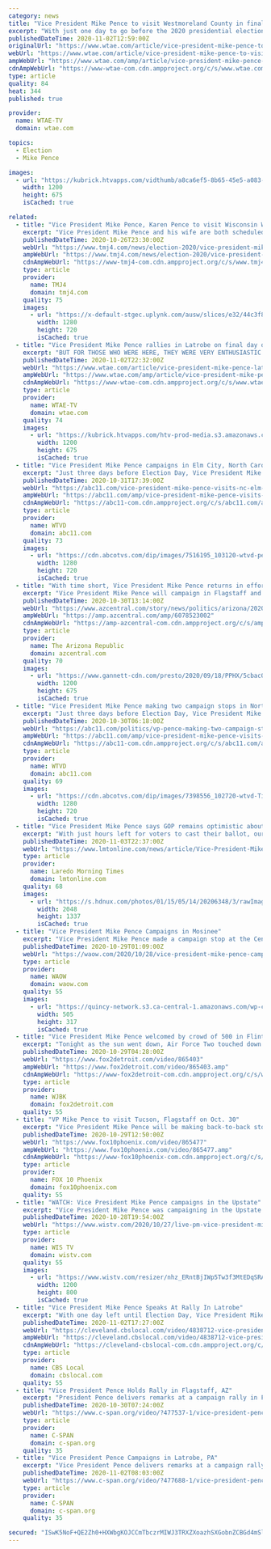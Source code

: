 ```yaml
---
category: news
title: "Vice President Mike Pence to visit Westmoreland County in final day before election"
excerpt: "With just one day to go before the 2020 presidential election, Vice President Mike Pence will appear on behalf of President Donald Trump’s reelection campaign in Westmoreland County. Pence will speak at a “Make America Great Again” rally in Latrobe on Monday morning."
publishedDateTime: 2020-11-02T12:59:00Z
originalUrl: "https://www.wtae.com/article/vice-president-mike-pence-to-visit-westmoreland-county-in-final-day-before-election/34547220"
webUrl: "https://www.wtae.com/article/vice-president-mike-pence-to-visit-westmoreland-county-in-final-day-before-election/34547220"
ampWebUrl: "https://www.wtae.com/amp/article/vice-president-mike-pence-to-visit-westmoreland-county-in-final-day-before-election/34547220"
cdnAmpWebUrl: "https://www-wtae-com.cdn.ampproject.org/c/s/www.wtae.com/amp/article/vice-president-mike-pence-to-visit-westmoreland-county-in-final-day-before-election/34547220"
type: article
quality: 84
heat: 344
published: true

provider:
  name: WTAE-TV
  domain: wtae.com

topics:
  - Election
  - Mike Pence

images:
  - url: "https://kubrick.htvapps.com/vidthumb/a8ca6ef5-8b65-45e5-a083-461eccaede15/a8ca6ef5-8b65-45e5-a083-461eccaede15_image.jpg?crop=1xw:1.0xh;center,top&resize=1200:*"
    width: 1200
    height: 675
    isCached: true

related:
  - title: "Vice President Mike Pence, Karen Pence to visit Wisconsin Wednesday"
    excerpt: "Vice President Mike Pence and his wife are both scheduled to attend Make America Great Again events in Wisconsin on Wednesday."
    publishedDateTime: 2020-10-26T23:30:00Z
    webUrl: "https://www.tmj4.com/news/election-2020/vice-president-mike-pence-karen-pence-to-visit-wisconsin-wednesday"
    ampWebUrl: "https://www.tmj4.com/news/election-2020/vice-president-mike-pence-karen-pence-to-visit-wisconsin-wednesday?_amp=true"
    cdnAmpWebUrl: "https://www-tmj4-com.cdn.ampproject.org/c/s/www.tmj4.com/news/election-2020/vice-president-mike-pence-karen-pence-to-visit-wisconsin-wednesday?_amp=true"
    type: article
    provider:
      name: TMJ4
      domain: tmj4.com
    quality: 75
    images:
      - url: "https://x-default-stgec.uplynk.com/ausw/slices/e32/44c3f81cadf84cf5a6f4e6d100388208/e32e24c517664385b1d3016243a4692c/poster_f74d996ec7964fcea32a4bd34c3826d4.jpg"
        width: 1280
        height: 720
        isCached: true
  - title: "Vice President Mike Pence rallies in Latrobe on final day of campaigning"
    excerpt: "BUT FOR THOSE WHO WERE HERE, THEY WERE VERY ENTHUSIASTIC. CHANTS OF \"FOUR MORE YEARS \" AND \"USA\" FILLING THE AIR DURING VICE PRESIDENT MIKE PENCE’S VISIT TO LATROBE. THE VICE PRESIDENT, INTRODUCED BY HIS WIFE, KAREN PENCE, ADDRESSING THE CROWD OF A ..."
    publishedDateTime: 2020-11-02T22:32:00Z
    webUrl: "https://www.wtae.com/article/vice-president-mike-pence-latrobe-erie-pennsylvania-rallies-monday/34540406"
    ampWebUrl: "https://www.wtae.com/amp/article/vice-president-mike-pence-latrobe-erie-pennsylvania-rallies-monday/34540406"
    cdnAmpWebUrl: "https://www-wtae-com.cdn.ampproject.org/c/s/www.wtae.com/amp/article/vice-president-mike-pence-latrobe-erie-pennsylvania-rallies-monday/34540406"
    type: article
    provider:
      name: WTAE-TV
      domain: wtae.com
    quality: 74
    images:
      - url: "https://kubrick.htvapps.com/htv-prod-media.s3.amazonaws.com/images/pence-1604359887.jpg?crop=1.00xw:1.00xh;0,0&resize=1200:*"
        width: 1200
        height: 675
        isCached: true
  - title: "Vice President Mike Pence campaigns in Elm City, North Carolina on Saturday"
    excerpt: "Just three days before Election Day, Vice President Mike Pence will be returning to North Carolina on Saturday to make two campaign stops."
    publishedDateTime: 2020-10-31T17:39:00Z
    webUrl: "https://abc11.com/vice-president-mike-pence-visits-nc-elm-city-elizabeth/7513466/"
    ampWebUrl: "https://abc11.com/amp/vice-president-mike-pence-visits-nc-elm-city-elizabeth/7513466/"
    cdnAmpWebUrl: "https://abc11-com.cdn.ampproject.org/c/s/abc11.com/amp/vice-president-mike-pence-visits-nc-elm-city-elizabeth/7513466/"
    type: article
    provider:
      name: WTVD
      domain: abc11.com
    quality: 73
    images:
      - url: "https://cdn.abcotvs.com/dip/images/7516195_103120-wtvd-pence-open-vid.jpg"
        width: 1280
        height: 720
        isCached: true
  - title: "With time short, Vice President Mike Pence returns in effort to keep Arizona red"
    excerpt: "Vice President Mike Pence will campaign in Flagstaff and Tucson as the presidential race in battleground Arizona goes down to the wire."
    publishedDateTime: 2020-10-30T13:14:00Z
    webUrl: "https://www.azcentral.com/story/news/politics/arizona/2020/10/30/vice-president-mike-pence-returns-effort-keep-arizona-red-flagstaff-tucson/6078523002/"
    ampWebUrl: "https://amp.azcentral.com/amp/6078523002"
    cdnAmpWebUrl: "https://amp-azcentral-com.cdn.ampproject.org/c/s/amp.azcentral.com/amp/6078523002"
    type: article
    provider:
      name: The Arizona Republic
      domain: azcentral.com
    quality: 70
    images:
      - url: "https://www.gannett-cdn.com/presto/2020/09/18/PPHX/5cbac090-c7c3-42b7-8e2b-f793e103cf42-DW1_2733.JPG?auto=webp&crop=3523,1982,x0,y0&format=pjpg&width=1200"
        width: 1200
        height: 675
        isCached: true
  - title: "Vice President Mike Pence making two campaign stops in North Carolina this weekend"
    excerpt: "Just three days before Election Day, Vice President Mike Pence will be returning to North Carolina on Saturday to make two campaign stops."
    publishedDateTime: 2020-10-30T06:18:00Z
    webUrl: "https://abc11.com/politics/vp-pence-making-two-campaign-stops-in-north-carolina-this-weekend/7463634/"
    ampWebUrl: "https://abc11.com/amp/vice-president-mike-pence-visits-nc-elm-city-elizabeth/7463634/"
    cdnAmpWebUrl: "https://abc11-com.cdn.ampproject.org/c/s/abc11.com/amp/vice-president-mike-pence-visits-nc-elm-city-elizabeth/7463634/"
    type: article
    provider:
      name: WTVD
      domain: abc11.com
    quality: 69
    images:
      - url: "https://cdn.abcotvs.com/dip/images/7398556_102720-wtvd-Tim-5pm-Pence-in-Greensboro-vid.jpg"
        width: 1280
        height: 720
        isCached: true
  - title: "Vice President Mike Pence says GOP remains optimistic about reelection bid"
    excerpt: "With just hours left for voters to cast their ballot, our sister station WXII in North Carolina did a one-on-one interview with Vice President Mike Pence and former South Bend, Indiana, mayor and former Democratic presidential candidate Pete Buttigieg."
    publishedDateTime: 2020-11-03T22:37:00Z
    webUrl: "https://www.lmtonline.com/news/article/Vice-President-Mike-Pence-says-GOP-remains-15698647.php"
    type: article
    provider:
      name: Laredo Morning Times
      domain: lmtonline.com
    quality: 68
    images:
      - url: "https://s.hdnux.com/photos/01/15/05/14/20206348/3/rawImage.jpg"
        width: 2048
        height: 1337
        isCached: true
  - title: "Vice President Mike Pence Campaigns in Mosinee"
    excerpt: "Vice President Mike Pence made a campaign stop at the Central Airport in Mosinee on Wednesday. The stop is just one of several in Badger State for the Trump administration this week alone. About 150 people attended the rally."
    publishedDateTime: 2020-10-29T01:09:00Z
    webUrl: "https://waow.com/2020/10/28/vice-president-mike-pence-campaigns-in-mosinee/"
    type: article
    provider:
      name: WAOW
      domain: waow.com
    quality: 55
    images:
      - url: "https://quincy-network.s3.ca-central-1.amazonaws.com/wp-content/uploads/sites/9/2020/10/pence.jpg"
        width: 505
        height: 317
        isCached: true
  - title: "Vice President Mike Pence welcomed by crowd of 500 in Flint"
    excerpt: "Tonight as the sun went down, Air Force Two touched down at Flint Bishop Airport. Pence hustled up to the podium, highlighting the importance of Michigan in this election."
    publishedDateTime: 2020-10-29T04:28:00Z
    webUrl: "https://www.fox2detroit.com/video/865403"
    ampWebUrl: "https://www.fox2detroit.com/video/865403.amp"
    cdnAmpWebUrl: "https://www-fox2detroit-com.cdn.ampproject.org/c/s/www.fox2detroit.com/video/865403.amp"
    type: article
    provider:
      name: WJBK
      domain: fox2detroit.com
    quality: 55
  - title: "VP Mike Pence to visit Tucson, Flagstaff on Oct. 30"
    excerpt: "Vice President Mike Pence will be making back-to-back stops in Flagstaff and Tucson on Friday, two days after President Trump visited Bullhead City and Goodyear to host \"Make America Great Again\" rallies."
    publishedDateTime: 2020-10-29T12:50:00Z
    webUrl: "https://www.fox10phoenix.com/video/865477"
    ampWebUrl: "https://www.fox10phoenix.com/video/865477.amp"
    cdnAmpWebUrl: "https://www-fox10phoenix-com.cdn.ampproject.org/c/s/www.fox10phoenix.com/video/865477.amp"
    type: article
    provider:
      name: FOX 10 Phoenix
      domain: fox10phoenix.com
    quality: 55
  - title: "WATCH: Vice President Mike Pence campaigns in the Upstate"
    excerpt: "Vice President Mike Pence was campaigning in the Upstate on Tuesday afternoon. Pence held a rally at Donaldson Jet Center in Greenville. Officials said a little more than 2,000 people attended the event held in a hangar."
    publishedDateTime: 2020-10-28T19:54:00Z
    webUrl: "https://www.wistv.com/2020/10/27/live-pm-vice-president-mike-pence-holds-campaign-rally-upstate/"
    type: article
    provider:
      name: WIS TV
      domain: wistv.com
    quality: 55
    images:
      - url: "https://www.wistv.com/resizer/nhz_ERntBjIWp5Tw3f3MtEDqSRA=/1200x0/cloudfront-us-east-1.images.arcpublishing.com/raycom/2BZ6FRGNN5DKRIITPK63APIRAM.jpg"
        width: 1200
        height: 800
        isCached: true
  - title: "Vice President Mike Pence Speaks At Rally In Latrobe"
    excerpt: "With one day left until Election Day, Vice President Mike Pence is speaking at a rally at the Arnold Palmer Regional Airport; KDKA's Ross Guidotti reports."
    publishedDateTime: 2020-11-02T17:27:00Z
    webUrl: "https://cleveland.cbslocal.com/video/4838712-vice-president-mike-pence-speaks-at-rally-in-latrobe/"
    ampWebUrl: "https://cleveland.cbslocal.com/video/4838712-vice-president-mike-pence-speaks-at-rally-in-latrobe/amp/"
    cdnAmpWebUrl: "https://cleveland-cbslocal-com.cdn.ampproject.org/c/s/cleveland.cbslocal.com/video/4838712-vice-president-mike-pence-speaks-at-rally-in-latrobe/amp/"
    type: article
    provider:
      name: CBS Local
      domain: cbslocal.com
    quality: 55
  - title: "Vice President Pence Holds Rally in Flagstaff, AZ"
    excerpt: "President Pence delivers remarks at a campaign rally in Flagstaff, AZ. He and President Trump are trying to win the state again after beating Democrat Hillary Clinton in Arizona’s 2016 results by 3.5 points."
    publishedDateTime: 2020-10-30T07:24:00Z
    webUrl: "https://www.c-span.org/video/?477537-1/vice-president-pence-holds-rally-flagstaff-az"
    type: article
    provider:
      name: C-SPAN
      domain: c-span.org
    quality: 35
  - title: "Vice President Pence Campaigns in Latrobe, PA"
    excerpt: "Vice President Pence delivers remarks at a campaign rally in Latrobe, PA. The Keystone State is getting visits from him and President Trump as well as their Democratic challengers, Joe Biden & Sen. Kamala Harris (CA),"
    publishedDateTime: 2020-11-02T08:03:00Z
    webUrl: "https://www.c-span.org/video/?477688-1/vice-president-pence-campaigns-latrobe-pa"
    type: article
    provider:
      name: C-SPAN
      domain: c-span.org
    quality: 35

secured: "ISwK5NoF+QE2Zh0+HXWbgKOJCCmTbczrMIWJ3TRXZXoazhSXGobnZCBGd4mSl7bXD6ouoW4PACMmpGqMPzlfDuR38xABIn7fGD1lp1Nj/YkMo88lxIXAQT+yS/LKohy1neAPaO57xDDHW1ZYi+1stBnfD3TArNl4I6iQDHxBibF1Q/DeOmTxfv7vuqgBADGTlfu/nqIuDHBAQR44i+rdO0B1hSbTlOLw5pn5Jlgrmy8TfAl+kXFpgHS8YZNpEsTanONc+7+fQrej9R92S3uwlVLMNlGfSB39kN6EPBGF45ZtZpOtxqjBHY40M2eipm259/tvrFpx1T4WKpXUCX1CZsoLVMLw0LrOiB1xUPgEk1I=;hfo2kV6AP8pNBh6+1S/EjQ=="
---
```


